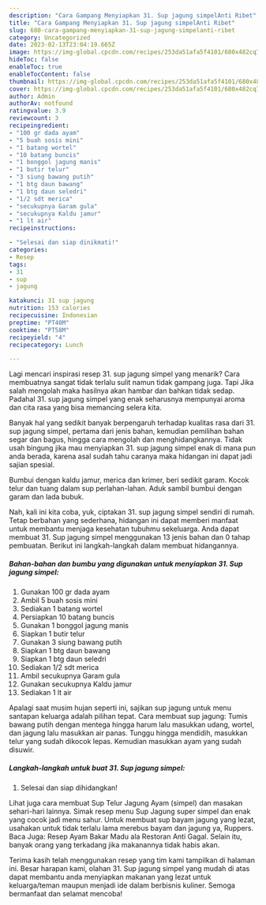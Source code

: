```yaml
---
description: "Cara Gampang Menyiapkan 31. Sup jagung simpelAnti Ribet"
title: "Cara Gampang Menyiapkan 31. Sup jagung simpelAnti Ribet"
slug: 680-cara-gampang-menyiapkan-31-sup-jagung-simpelanti-ribet
category: Uncategorized
date: 2023-02-13T23:04:19.665Z
image: https://img-global.cpcdn.com/recipes/253da51afa5f4101/680x482cq70/31-sup-jagung-simpel-foto-resep-utama.jpg
hideToc: false
enableToc: true
enableTocContent: false
thumbnail: https://img-global.cpcdn.com/recipes/253da51afa5f4101/680x482cq70/31-sup-jagung-simpel-foto-resep-utama.jpg
cover: https://img-global.cpcdn.com/recipes/253da51afa5f4101/680x482cq70/31-sup-jagung-simpel-foto-resep-utama.jpg
author: Admin
authorAv: notfound
ratingvalue: 3.9
reviewcount: 3
recipeingredient:
- "100 gr dada ayam"
- "5 buah sosis mini"
- "1 batang wortel"
- "10 batang buncis"
- "1 bonggol jagung manis"
- "1 butir telur"
- "3 siung bawang putih"
- "1 btg daun bawang"
- "1 btg daun seledri"
- "1/2 sdt merica"
- "secukupnya Garam gula"
- "secukupnya Kaldu jamur"
- "1 lt air"
recipeinstructions:

- "Selesai dan siap dinikmati!"
categories:
- Resep
tags:
- 31
- sup
- jagung

katakunci: 31 sup jagung 
nutrition: 153 calories
recipecuisine: Indonesian
preptime: "PT40M"
cooktime: "PT58M"
recipeyield: "4"
recipecategory: Lunch

---
```



Lagi mencari inspirasi resep 31. sup jagung simpel yang menarik? Cara membuatnya sangat tidak terlalu sulit namun tidak gampang juga. Tapi Jika salah mengolah maka hasilnya akan hambar dan bahkan tidak sedap. Padahal 31. sup jagung simpel yang enak seharusnya mempunyai aroma dan cita rasa yang bisa memancing selera kita.


Banyak hal yang sedikit banyak berpengaruh terhadap kualitas rasa dari 31. sup jagung simpel, pertama dari jenis bahan, kemudian pemilihan bahan segar dan bagus, hingga cara mengolah dan menghidangkannya. Tidak usah bingung jika mau menyiapkan 31. sup jagung simpel enak di mana pun anda berada, karena asal sudah tahu caranya maka hidangan ini dapat jadi sajian spesial.

Bumbui dengan kaldu jamur, merica dan krimer, beri sedikit garam. Kocok telur dan tuang dalam sup perlahan-lahan. Aduk sambil bumbui dengan garam dan lada bubuk.


Nah, kali ini kita coba, yuk, ciptakan 31. sup jagung simpel sendiri di rumah. Tetap berbahan yang sederhana, hidangan ini dapat memberi manfaat untuk membantu menjaga kesehatan tubuhmu sekeluarga. Anda dapat membuat 31. Sup jagung simpel menggunakan 13 jenis bahan dan 0 tahap pembuatan. Berikut ini langkah-langkah dalam membuat hidangannya.

<!--inarticleads1-->

##### Bahan-bahan dan bumbu yang digunakan untuk menyiapkan 31. Sup jagung simpel:

1. Gunakan 100 gr dada ayam
1. Ambil 5 buah sosis mini
1. Sediakan 1 batang wortel
1. Persiapkan 10 batang buncis
1. Gunakan 1 bonggol jagung manis
1. Siapkan 1 butir telur
1. Gunakan 3 siung bawang putih
1. Siapkan 1 btg daun bawang
1. Siapkan 1 btg daun seledri
1. Sediakan 1/2 sdt merica
1. Ambil secukupnya Garam gula
1. Gunakan secukupnya Kaldu jamur
1. Sediakan 1 lt air


Apalagi saat musim hujan seperti ini, sajikan sup jagung untuk menu santapan keluarga adalah pilihan tepat. Cara membuat sup jagung: Tumis bawang putih dengan mentega hingga harum lalu masukkan udang, wortel, dan jagung lalu masukkan air panas. Tunggu hingga mendidih, masukkan telur yang sudah dikocok lepas. Kemudian masukkan ayam yang sudah disuwir. 

<!--inarticleads2-->

##### Langkah-langkah untuk buat 31. Sup jagung simpel:


1. Selesai dan siap dihidangkan!

Lihat juga cara membuat Sup Telur Jagung Ayam (simpel) dan masakan sehari-hari lainnya. Simak resep menu Sup Jagung super simpel dan enak yang cocok jadi menu sahur. Untuk membuat sup bayam jagung yang lezat, usahakan untuk tidak terlalu lama merebus bayam dan jagung ya, Ruppers. Baca Juga: Resep Ayam Bakar Madu ala Restoran Anti Gagal. Selain itu, banyak orang yang terkadang jika makanannya tidak habis akan. 

Terima kasih telah menggunakan resep yang tim kami tampilkan di halaman ini. Besar harapan kami, olahan 31. Sup jagung simpel yang mudah di atas dapat membantu anda menyiapkan makanan yang lezat untuk keluarga/teman maupun menjadi ide dalam berbisnis kuliner. Semoga bermanfaat dan selamat mencoba!
